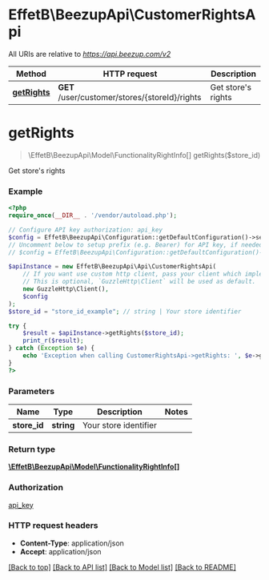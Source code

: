# EffetB\BeezupApi\CustomerRightsApi

All URIs are relative to *https://api.beezup.com/v2*

Method | HTTP request | Description
------------- | ------------- | -------------
[**getRights**](CustomerRightsApi.md#getRights) | **GET** /user/customer/stores/{storeId}/rights | Get store&#39;s rights


# **getRights**
> \EffetB\BeezupApi\Model\FunctionalityRightInfo[] getRights($store_id)

Get store's rights

### Example
```php
<?php
require_once(__DIR__ . '/vendor/autoload.php');

// Configure API key authorization: api_key
$config = EffetB\BeezupApi\Configuration::getDefaultConfiguration()->setApiKey('Ocp-Apim-Subscription-Key', 'YOUR_API_KEY');
// Uncomment below to setup prefix (e.g. Bearer) for API key, if needed
// $config = EffetB\BeezupApi\Configuration::getDefaultConfiguration()->setApiKeyPrefix('Ocp-Apim-Subscription-Key', 'Bearer');

$apiInstance = new EffetB\BeezupApi\Api\CustomerRightsApi(
    // If you want use custom http client, pass your client which implements `GuzzleHttp\ClientInterface`.
    // This is optional, `GuzzleHttp\Client` will be used as default.
    new GuzzleHttp\Client(),
    $config
);
$store_id = "store_id_example"; // string | Your store identifier

try {
    $result = $apiInstance->getRights($store_id);
    print_r($result);
} catch (Exception $e) {
    echo 'Exception when calling CustomerRightsApi->getRights: ', $e->getMessage(), PHP_EOL;
}
?>
```

### Parameters

Name | Type | Description  | Notes
------------- | ------------- | ------------- | -------------
 **store_id** | **string**| Your store identifier |

### Return type

[**\EffetB\BeezupApi\Model\FunctionalityRightInfo[]**](../Model/FunctionalityRightInfo.md)

### Authorization

[api_key](../../README.md#api_key)

### HTTP request headers

 - **Content-Type**: application/json
 - **Accept**: application/json

[[Back to top]](#) [[Back to API list]](../../README.md#documentation-for-api-endpoints) [[Back to Model list]](../../README.md#documentation-for-models) [[Back to README]](../../README.md)


